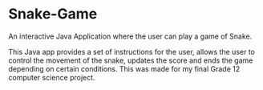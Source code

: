 # Snake-Game
An interactive Java Application where the user can play a game of Snake.

This Java app provides a set of instructions for the user, allows the user to control the movement of the snake, updates the score and ends the game depending on certain conditions. This was made for my final Grade 12 computer science project.
